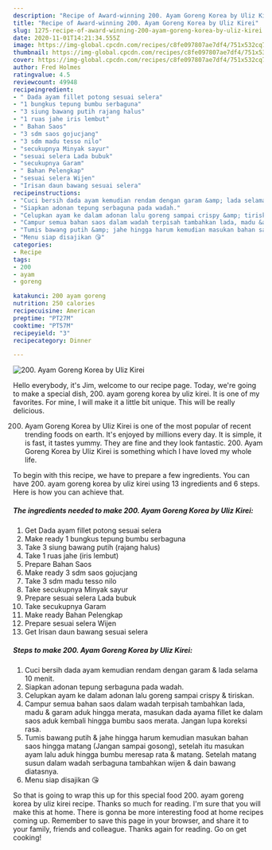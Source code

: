```yaml
---
description: "Recipe of Award-winning 200. Ayam Goreng Korea by Uliz Kirei"
title: "Recipe of Award-winning 200. Ayam Goreng Korea by Uliz Kirei"
slug: 1275-recipe-of-award-winning-200-ayam-goreng-korea-by-uliz-kirei
date: 2020-11-01T14:21:34.555Z
image: https://img-global.cpcdn.com/recipes/c8fe097807ae7df4/751x532cq70/200-ayam-goreng-korea-by-uliz-kirei-foto-resep-utama.jpg
thumbnail: https://img-global.cpcdn.com/recipes/c8fe097807ae7df4/751x532cq70/200-ayam-goreng-korea-by-uliz-kirei-foto-resep-utama.jpg
cover: https://img-global.cpcdn.com/recipes/c8fe097807ae7df4/751x532cq70/200-ayam-goreng-korea-by-uliz-kirei-foto-resep-utama.jpg
author: Fred Holmes
ratingvalue: 4.5
reviewcount: 49948
recipeingredient:
- " Dada ayam fillet potong sesuai selera"
- "1 bungkus tepung bumbu serbaguna"
- "3 siung bawang putih rajang halus"
- "1 ruas jahe iris lembut"
- " Bahan Saos"
- "3 sdm saos gojucjang"
- "3 sdm madu tesso nilo"
- "secukupnya Minyak sayur"
- "sesuai selera Lada bubuk"
- "secukupnya Garam"
- " Bahan Pelengkap"
- "sesuai selera Wijen"
- "Irisan daun bawang sesuai selera"
recipeinstructions:
- "Cuci bersih dada ayam kemudian rendam dengan garam &amp; lada selama 10 menit."
- "Siapkan adonan tepung serbaguna pada wadah."
- "Celupkan ayam ke dalam adonan lalu goreng sampai crispy &amp; tiriskan."
- "Campur semua bahan saos dalam wadah terpisah tambahkan lada, madu &amp; garam aduk hingga merata, masukan dada ayama fillet ke dalam saos aduk kembali hingga bumbu saos merata. Jangan lupa koreksi rasa."
- "Tumis bawang putih &amp; jahe hingga harum kemudian masukan bahan saos hingga matang (Jangan sampai gosong), setelah itu masukan ayam lalu aduk hingga bumbu meresap rata &amp; matang. Setelah matang susun dalam wadah serbaguna tambahkan wijen &amp; dain bawang diatasnya."
- "Menu siap disajikan 😘"
categories:
- Recipe
tags:
- 200
- ayam
- goreng

katakunci: 200 ayam goreng 
nutrition: 250 calories
recipecuisine: American
preptime: "PT27M"
cooktime: "PT57M"
recipeyield: "3"
recipecategory: Dinner

---
```



![200. Ayam Goreng Korea by Uliz Kirei](https://img-global.cpcdn.com/recipes/c8fe097807ae7df4/751x532cq70/200-ayam-goreng-korea-by-uliz-kirei-foto-resep-utama.jpg)

Hello everybody, it's Jim, welcome to our recipe page. Today, we're going to make a special dish, 200. ayam goreng korea by uliz kirei. It is one of my favorites. For mine, I will make it a little bit unique. This will be really delicious.



200. Ayam Goreng Korea by Uliz Kirei is one of the most popular of recent trending foods on earth. It's enjoyed by millions every day. It is simple, it is fast, it tastes yummy. They are fine and they look fantastic. 200. Ayam Goreng Korea by Uliz Kirei is something which I have loved my whole life.


To begin with this recipe, we have to prepare a few ingredients. You can have 200. ayam goreng korea by uliz kirei using 13 ingredients and 6 steps. Here is how you can achieve that.

<!--inarticleads1-->

##### The ingredients needed to make 200. Ayam Goreng Korea by Uliz Kirei:

1. Get  Dada ayam fillet potong sesuai selera
1. Make ready 1 bungkus tepung bumbu serbaguna
1. Take 3 siung bawang putih (rajang halus)
1. Take 1 ruas jahe (iris lembut)
1. Prepare  Bahan Saos
1. Make ready 3 sdm saos gojucjang
1. Take 3 sdm madu tesso nilo
1. Take secukupnya Minyak sayur
1. Prepare sesuai selera Lada bubuk
1. Take secukupnya Garam
1. Make ready  Bahan Pelengkap
1. Prepare sesuai selera Wijen
1. Get Irisan daun bawang sesuai selera




<!--inarticleads2-->

##### Steps to make 200. Ayam Goreng Korea by Uliz Kirei:

1. Cuci bersih dada ayam kemudian rendam dengan garam &amp; lada selama 10 menit.
1. Siapkan adonan tepung serbaguna pada wadah.
1. Celupkan ayam ke dalam adonan lalu goreng sampai crispy &amp; tiriskan.
1. Campur semua bahan saos dalam wadah terpisah tambahkan lada, madu &amp; garam aduk hingga merata, masukan dada ayama fillet ke dalam saos aduk kembali hingga bumbu saos merata. Jangan lupa koreksi rasa.
1. Tumis bawang putih &amp; jahe hingga harum kemudian masukan bahan saos hingga matang (Jangan sampai gosong), setelah itu masukan ayam lalu aduk hingga bumbu meresap rata &amp; matang. Setelah matang susun dalam wadah serbaguna tambahkan wijen &amp; dain bawang diatasnya.
1. Menu siap disajikan 😘




So that is going to wrap this up for this special food 200. ayam goreng korea by uliz kirei recipe. Thanks so much for reading. I'm sure that you will make this at home. There is gonna be more interesting food at home recipes coming up. Remember to save this page in your browser, and share it to your family, friends and colleague. Thanks again for reading. Go on get cooking!
